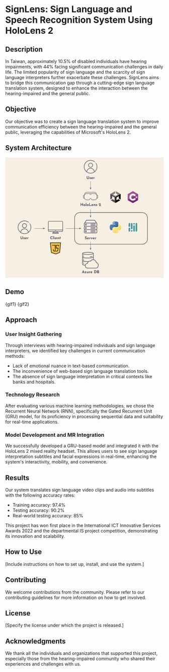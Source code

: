 # SignLens: Sign Language and Speech Recognition System Using HoloLens 2

## Description

In Taiwan, approximately 10.5% of disabled individuals have hearing impairments, with 44% facing significant communication challenges in daily life. The limited popularity of sign language and the scarcity of sign language interpreters further exacerbate these challenges. SignLens aims to bridge this communication gap through a cutting-edge sign language translation system, designed to enhance the interaction between the hearing-impaired and the general public.

## Objective

Our objective was to create a sign language translation system to improve communication efficiency between the hearing-impaired and the general public, leveraging the capabilities of Microsoft's HoloLens 2.

## System Architecture

![image](SignLens-System_Architecture.jpeg)


## Demo

{gif1}
{gif2}

## Approach

### User Insight Gathering

Through interviews with hearing-impaired individuals and sign language interpreters, we identified key challenges in current communication methods:
- Lack of emotional nuance in text-based communication.
- The inconvenience of web-based sign language translation tools.
- The absence of sign language interpretation in critical contexts like banks and hospitals.

### Technology Research

After evaluating various machine learning methodologies, we chose the Recurrent Neural Network (RNN), specifically the Gated Recurrent Unit (GRU) model, for its proficiency in processing sequential data and suitability for real-time applications.

### Model Development and MR Integration

We successfully developed a GRU-based model and integrated it with the HoloLens 2 mixed reality headset. This allows users to see sign language interpretation subtitles and facial expressions in real-time, enhancing the system's interactivity, mobility, and convenience.

## Results

Our system translates sign language video clips and audio into subtitles with the following accuracy rates:
- Training accuracy: 97.4%
- Testing accuracy: 90.2%
- Real-world testing accuracy: 85%

This project has won first place in the International ICT Innovative Services Awards 2022 and the departmental IS project competition, demonstrating its innovation and scalability.

## How to Use

[Include instructions on how to set up, install, and use the system.]

## Contributing

We welcome contributions from the community. Please refer to our contributing guidelines for more information on how to get involved.

## License

[Specify the license under which the project is released.]

## Acknowledgments

We thank all the individuals and organizations that supported this project, especially those from the hearing-impaired community who shared their experiences and challenges with us.

